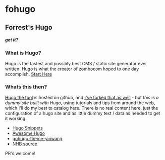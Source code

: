 # fohugo
## Forrest's Hugo
##### get it?

### What is Hugo?
Hugo is the fastest and possibly best CMS / static site generator ever written. Hugo is what the creator of zombocom hoped to one day accomplish. [Start Here](https://github.com/gohugoio/hugo)

### Whats this then?
[Hugo the tool](https://github.com/gohugoio/hugo) is hosted on github, and [I've forked that as well](https://github.com/forrest321/hugo) - but *_this is a dummy site built with Hugo_*, using tutorials and tips from around the web, which I'll do my best to catalog here. There is no real content here, just the configuration of a hugo site and as little dummy text / data as needed to get it working.

* [Hugo Snippets](https://github.com/nozzle/hugo-snippets)
* [Awesome Hugo](https://github.com/budparr/awesome-hugo)
* [gohugo-theme-yinwang](https://github.com/chinanf-boy/gohugo-theme-yinwang)
* [NHB source](https://github.com/hapkidobond/websitesource)

PR's welcome!
